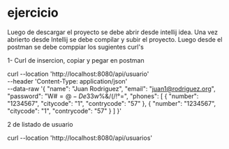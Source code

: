 # ejercicio
Luego de descargar el proyecto se debe abrir desde intellij idea.
Una vez abrierto desde Intellij se debe compilar y subir el proyecto.
Luego desde el postman se debe comppiar los sugientes curl's

1- Curl de insercion, copiar y pegar en postman

curl --location 'http://localhost:8080/api/usuario' \
--header 'Content-Type: application/json' \
--data-raw '{
    "name": "Juan Rodriguez",
    "email": "juan1@rodriguez.org",
    "password": "W#$=@-De33w$%&/(/!°=",
    "phones": [
        {
            "number": "1234567",
            "citycode": "1",
            "contrycode": "57"
        },
        {
            "number": "1234567",
            "citycode": "1",
            "contrycode": "57"
        }
    ]
}' 

2 de listado de usuario

curl --location 'http://localhost:8080/api/usuarios'
